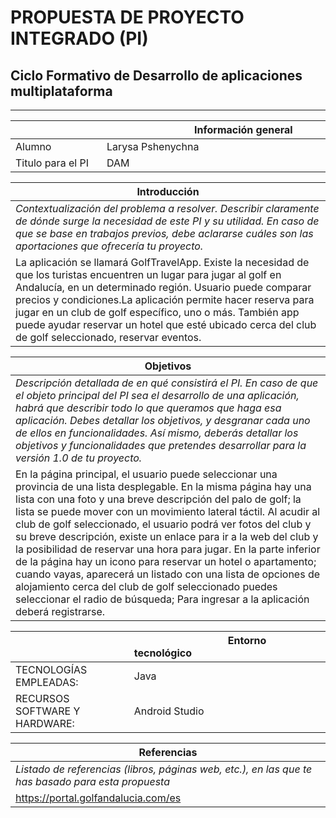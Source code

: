 # PROPUESTA DE PROYECTO INTEGRADO (PI) 
## Ciclo Formativo de Desarrollo de aplicaciones multiplataforma 
___________

| <img width=250/>  | <img width=140/>Información general <img width=450/> |
| ----- |:-------------------------------------------------------------------------------------------------------------------------------------- |
|Alumno   |  Larysa Pshenychna     |
|Titulo para el PI |      DAM          |

| Introducción                                                                                                                      |
|------------------------------------------------------------------------------------------------------------------------------------------|
|*Contextualización del problema a resolver. Describir claramente de dónde surge la necesidad de este PI y su utilidad. En caso de que se base en trabajos previos, debe aclararse cuáles son las aportaciones que ofrecería tu proyecto.*                                                                                                                         |
|La aplicación se llamará GolfTravelApp. Existe la necesidad de que los turistas encuentren un lugar para jugar al golf en Andalucía,  en un determinado región. Usuario puede comparar precios y condiciones.La aplicación permite hacer reserva para jugar en un club de golf específico, uno o más. También app puede ayudar reservar un hotel que esté ubicado cerca del club de golf seleccionado, reservar eventos.  |

| Objetivos                                                                                                                     |
|------------------------------------------------------------------------------------------------------------------------------------------|
|*Descripción detallada de en qué consistirá el PI. En caso de que el objeto principal del PI sea el desarrollo de una aplicación, habrá que describir todo lo que queramos que haga esa aplicación. Debes detallar los objetivos, y desgranar cada uno de ellos en funcionalidades. Así mismo, deberás detallar los objetivos y funcionalidades que pretendes desarrollar para la versión 1.0 de tu proyecto.*                                                                                                                          |
|En la página principal, el usuario puede seleccionar una provincia de una lista desplegable. En la misma página hay una lista con una foto y una breve descripción del palo de golf; la lista se puede mover con un movimiento lateral táctil. Al acudir al club de golf seleccionado, el usuario podrá ver fotos del club y su breve descripción, existe un enlace para ir a la web del club y la posibilidad de reservar una hora para jugar. En la parte inferior de la página hay un icono para reservar un hotel o apartamento; cuando vayas, aparecerá un listado con una lista de opciones de alojamiento cerca del club de golf seleccionado puedes seleccionar el radio de búsqueda; Para ingresar a la aplicación deberá registrarse.|                                                             |
                                                                                                                                      
|<img width=200/>                      |<img width=150/>Entorno tecnológico <img width=400/>                                                                  |
|-------------------------------------|:-------------------------------------------------------------------------------------|
|TECNOLOGÍAS EMPLEADAS:               |Java                                                                                  |
|RECURSOS SOFTWARE Y HARDWARE:        |Android Studio                                                                        |

| Referencias                                                                                                                     |
|------------------------------------------------------------------------------------------------------------------------------------------|
|*Listado de referencias (libros, páginas web, etc.), en las que te has basado para esta propuesta* <img width=400/>                              |
|  https://portal.golfandalucia.com/es  |                                                                                                                    
